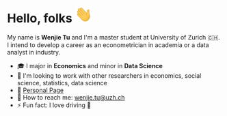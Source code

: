 # Hello, folks <img src='./icon/wave.gif' width='40px'>

My name is **Wenjie Tu** and I'm a master student at University of Zurich :switzerland:. I intend to develop a career as an econometrician in academia or a data analyst in industry.

- 🎓 I major in **Economics** and minor in **Data Science**
- 👯  I'm looking to work with other researchers in economics, social science, statistics, data science
- :link: ​[Personal Page](https://wenjie-tu.github.io/)
- :e-mail: How to reach me: wenjie.tu@uzh.ch
- ⚡ Fun fact: I love driving 🚙


